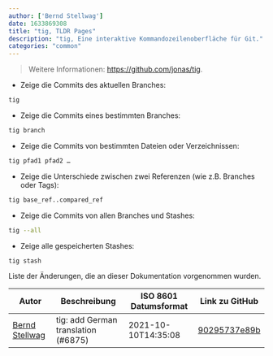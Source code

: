 ```yaml
---
author: ['Bernd Stellwag']
date: 1633869308
title: "tig, TLDR Pages"
description: "tig, Eine interaktive Kommandozeilenoberfläche für Git."
categories: "common"
---
```

> Weitere Informationen: <https://github.com/jonas/tig>.

- Zeige die Commits des aktuellen Branches:

```bash
tig
```

- Zeige die Commits eines bestimmten Branches:

```bash
tig branch
```

- Zeige die Commits von bestimmten Dateien oder Verzeichnissen:

```bash
tig pfad1 pfad2 …
```

- Zeige die Unterschiede zwischen zwei Referenzen (wie z.B. Branches oder Tags):

```bash
tig base_ref..compared_ref
```

- Zeige die Commits von allen Branches und Stashes:

```bash
tig --all
```

- Zeige alle gespeicherten Stashes:

```bash
tig stash
```
Liste der Änderungen, die an dieser Dokumentation vorgenommen wurden.


Autor | Beschreibung | ISO 8601 Datumsformat | Link zu GitHub
------|-----|-----|-----
[Bernd Stellwag](mailto:burned@zerties.org) | tig: add German translation (#6875) | 2021-10-10T14:35:08 | [90295737e89b](https://github.com/tldr-pages/tldr/commit/90295737e89be81bc1ed3db19f96c55811c9adf2)

